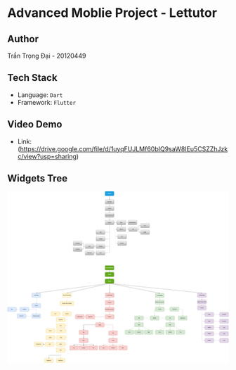 # Advanced Moblie Project - Lettutor

## Author
Trần Trọng Đại - 20120449

## Tech Stack
- Language: `Dart`
- Framework: `Flutter`

## Video Demo
- Link:
(https://drive.google.com/file/d/1uyqFUJLMf60bIQ9saW8IEu5CSZZhJzkc/view?usp=sharing)

## Widgets Tree
![Widgets Tree](https://github.com/trongdaidu0903/advanced_moblie_project/blob/main/widgets_tree.png)

